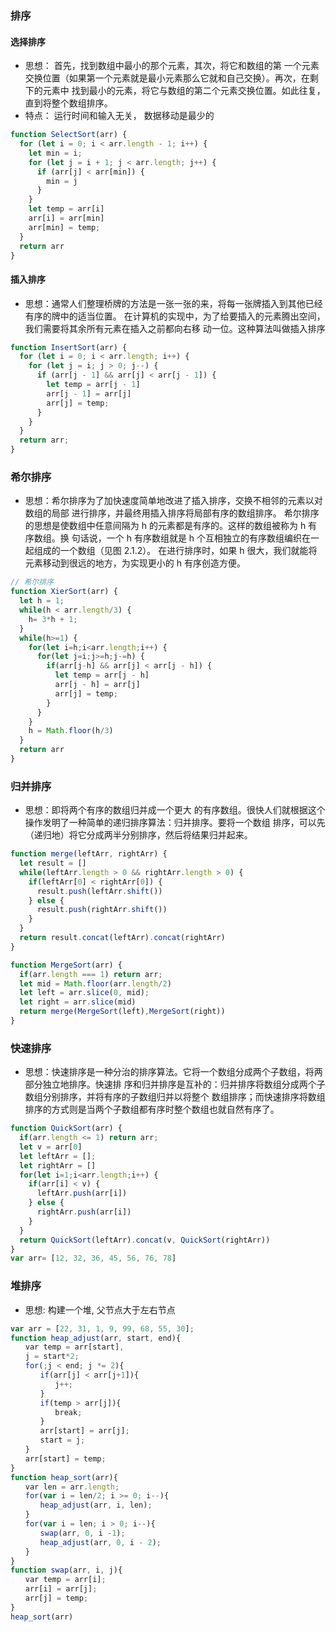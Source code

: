 ### 排序

#### 选择排序
- 思想： 首先，找到数组中最小的那个元素，其次，将它和数组的第
一个元素交换位置（如果第一个元素就是最小元素那么它就和自己交换）。再次，在剩下的元素中
找到最小的元素，将它与数组的第二个元素交换位置。如此往复，直到将整个数组排序。
- 特点： 运行时间和输入无关， 数据移动是最少的
  
```js
function SelectSort(arr) {
  for (let i = 0; i < arr.length - 1; i++) {
    let min = i;
    for (let j = i + 1; j < arr.length; j++) {
      if (arr[j] < arr[min]) {
        min = j
      }
    }
    let temp = arr[i]
    arr[i] = arr[min]
    arr[min] = temp;
  }
  return arr
}
```

#### 插入排序
- 思想：通常人们整理桥牌的方法是一张一张的来，将每一张牌插入到其他已经有序的牌中的适当位置。
在计算机的实现中，为了给要插入的元素腾出空间，我们需要将其余所有元素在插入之前都向右移
动一位。这种算法叫做插入排序

```js
function InsertSort(arr) {
  for (let i = 0; i < arr.length; i++) {
    for (let j = i; j > 0; j--) {
      if (arr[j - 1] && arr[j] < arr[j - 1]) {
        let temp = arr[j - 1]
        arr[j - 1] = arr[j]
        arr[j] = temp;
      }
    }
  }
  return arr;
}
```

### 希尔排序
- 思想：希尔排序为了加快速度简单地改进了插入排序，交换不相邻的元素以对数组的局部
进行排序，并最终用插入排序将局部有序的数组排序。
希尔排序的思想是使数组中任意间隔为 h 的元素都是有序的。这样的数组被称为 h 有序数组。换
句话说，一个 h 有序数组就是 h 个互相独立的有序数组编织在一起组成的一个数组（见图 2.1.2）。
在进行排序时，如果 h 很大，我们就能将元素移动到很远的地方，为实现更小的 h 有序创造方便。

```js
// 希尔排序
function XierSort(arr) {
  let h = 1;
  while(h < arr.length/3) {
    h= 3*h + 1;
  }
  while(h>=1) {
    for(let i=h;i<arr.length;i++) {
      for(let j=i;j>=h;j-=h) {
        if(arr[j-h] && arr[j] < arr[j - h]) {
          let temp = arr[j - h]
          arr[j - h] = arr[j]
          arr[j] = temp;
        }
      }
    }
    h = Math.floor(h/3)
  }
  return arr
}
```


### 归并排序
- 思想：即将两个有序的数组归并成一个更大
的有序数组。很快人们就根据这个操作发明了一种简单的递归排序算法：归并排序。要将一个数组
排序，可以先（递归地）将它分成两半分别排序，然后将结果归并起来。
```js
function merge(leftArr, rightArr) {
  let result = []
  while(leftArr.length > 0 && rightArr.length > 0) {
    if(leftArr[0] < rightArr[0]) {
      result.push(leftArr.shift())
    } else {
      result.push(rightArr.shift())
    }
  }
  return result.concat(leftArr).concat(rightArr)
}

function MergeSort(arr) {
  if(arr.length === 1) return arr;
  let mid = Math.floor(arr.length/2)
  let left = arr.slice(0, mid);
  let right = arr.slice(mid)
  return merge(MergeSort(left),MergeSort(right))
}
```

### 快速排序
- 思想：快速排序是一种分治的排序算法。它将一个数组分成两个子数组，将两部分独立地排序。快速排
序和归并排序是互补的：归并排序将数组分成两个子数组分别排序，并将有序的子数组归并以将整个
数组排序；而快速排序将数组排序的方式则是当两个子数组都有序时整个数组也就自然有序了。
```js
function QuickSort(arr) {
  if(arr.length <= 1) return arr;
  let v = arr[0]
  let leftArr = [];
  let rightArr = []
  for(let i=1;i<arr.length;i++) {
    if(arr[i] < v) {
      leftArr.push(arr[i])
    } else {
      rightArr.push(arr[i])
    }
  }
  return QuickSort(leftArr).concat(v, QuickSort(rightArr))
}
var arr= [12, 32, 36, 45, 56, 76, 78]
```

### 堆排序
- 思想: 构建一个堆, 父节点大于左右节点
```js
var arr = [22, 31, 1, 9, 99, 68, 55, 30];
function heap_adjust(arr, start, end){
　　var temp = arr[start],
　　j = start*2;
　　for(;j < end; j *= 2){
　　　　if(arr[j] < arr[j+1]){
　　　　　　j++;
　　　　}
　　　　if(temp > arr[j]){
　　　　　　break;
　　　　}
　　　　arr[start] = arr[j];
　　　　start = j;
　　}
　　arr[start] = temp;
}
function heap_sort(arr){
　　var len = arr.length;
　　for(var i = len/2; i >= 0; i--){
　　　　heap_adjust(arr, i, len);
　　}
　　for(var i = len; i > 0; i--){
　　　　swap(arr, 0, i -1);
　　　　heap_adjust(arr, 0, i - 2);
　　}
}
function swap(arr, i, j){
　　var temp = arr[i];
　　arr[i] = arr[j];
　　arr[j] = temp;
}
heap_sort(arr)
```